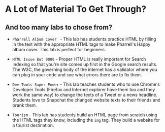 # A Lot of Material To Get Through?
## And too many labs to chose from?


+ `Pharrell Album Cover ` - This lab has students practice HTML by filling in the text with the appropriate HTML tags to make Pharrell's Happy album cover. This lab is perfect for beginners.

+ `HTML Issue Bot 9000` - Proper HTML is really important for Search Indexing so that you're site comes up first in the Google search results. The W3C, the governing body of the internet has a validator where you can plug in your code and see what errors there are to fix them.

+ `Dev Tools Super Power` - This lab teaches students who to use Chrome's Developer Tools (Firefox and Internet explorer have them too and they work the same way) to change the texts of a Tweet or a news headline. Students love to Snapchat the changed website texts to their friends and prank them.

+ `Tourism` - This lab has students build an HTML page from scratch using the HTML tags they know, including the `img` tag. They build a website for a tourist destination.